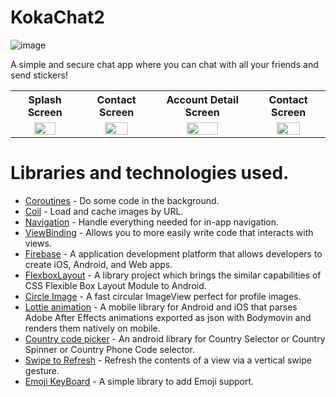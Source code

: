 # KokaChat2
![image](https://user-images.githubusercontent.com/48939805/185353921-18d13208-9344-49db-8d47-c108f3153a5b.png)

A simple and secure chat app where you can chat with all your friends and send stickers!

 <table>
  <tr>
    <th>Splash Screen</th>
    <th>Contact Screen</th>
    <th>Account Detail Screen</th>
    <th>Contact Screen</th>
  </tr>
  <tr>
    <td align="center" valign="middle"><img src="https://user-images.githubusercontent.com/48939805/185348955-520571f8-0487-4191-a95a-1df9eefbbb44.png" width="60%" height="60%"></td>
    <td align="center" valign="middle"><img src="https://user-images.githubusercontent.com/48939805/185348996-c59833c4-d39d-4f51-97cc-2afa5fabcf0c.png" width="60%" height="60%"></td>
    <td align="center" valign="middle"><img src="https://user-images.githubusercontent.com/48939805/185349042-3100680a-2db2-4428-87ad-b4f5a8b28458.png" width="60%" height="60%"></td>
    <td align="center" valign="middle"><img src="https://user-images.githubusercontent.com/48939805/185349070-1001bd65-f639-4068-831d-0b83e886de46.png" width="60%" height="60%"></td>
  </tr>
</table>


# Libraries and technologies used.
- [Coroutines](https://kotlinlang.org/docs/coroutines-overview.html) - Do some code in the background.
- [Coil](https://coil-kt.github.io/coil/) - Load and cache images by URL.
- [Navigation](https://developer.android.com/guide/navigation/navigation-getting-started) - Handle everything needed for in-app navigation.
- [ViewBinding](https://developer.android.com/topic/libraries/view-binding) - Allows you to more easily write code that interacts with views. 
- [Firebase](https://firebase.google.com/) - A application development platform that allows developers to create iOS, Android, and Web apps.
- [FlexboxLayout](https://github.com/google/flexbox-layout) - A library project which brings the similar capabilities of CSS Flexible Box Layout Module to Android.
- [Circle Image](https://github.com/hdodenhof/CircleImageView) - A fast circular ImageView perfect for profile images.
- [Lottie animation](https://github.com/airbnb/lottie-android) - A mobile library for Android and iOS that parses Adobe After Effects animations exported as json with Bodymovin and renders them natively on mobile.
- [Country code picker](https://github.com/hbb20/CountryCodePickerProject) - An android library for Country Selector or Country Spinner or Country Phone Code selector.
- [Swipe to Refresh](https://developer.android.com/jetpack/androidx/releases/swiperefreshlayout) - Refresh the contents of a view via a vertical swipe gesture. 
- [Emoji KeyBoard](https://github.com/vanniktech/Emoji) -  A simple library to add Emoji support.
